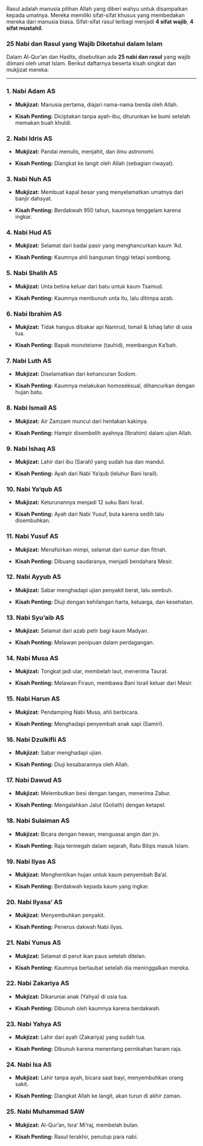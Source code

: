 Rasul adalah manusia pilihan Allah yang diberi wahyu untuk disampaikan kepada umatnya. Mereka memiliki sifat-sifat khusus yang membedakan mereka dari manusia biasa. Sifat-sifat rasul terbagi menjadi **4 sifat wajib**, **4 sifat mustahil**.
### **25 Nabi dan Rasul yang Wajib Diketahui dalam Islam**

Dalam Al-Qur’an dan Hadits, disebutkan ada **25 nabi dan rasul** yang wajib diimani oleh umat Islam. Berikut daftarnya beserta kisah singkat dan mukjizat mereka:

---

### **1. Nabi Adam AS**

- **Mukjizat:** Manusia pertama, diajari nama-nama benda oleh Allah.
    
- **Kisah Penting:** Diciptakan tanpa ayah-ibu, diturunkan ke bumi setelah memakan buah khuldi.
    

### **2. Nabi Idris AS**

- **Mukjizat:** Pandai menulis, menjahit, dan ilmu astronomi.
    
- **Kisah Penting:** Diangkat ke langit oleh Allah (sebagian riwayat).
    

### **3. Nabi Nuh AS**

- **Mukjizat:** Membuat kapal besar yang menyelamatkan umatnya dari banjir dahsyat.
    
- **Kisah Penting:** Berdakwah 950 tahun, kaumnya tenggelam karena ingkar.
    

### **4. Nabi Hud AS**

- **Mukjizat:** Selamat dari badai pasir yang menghancurkan kaum ‘Ad.
    
- **Kisah Penting:** Kaumnya ahli bangunan tinggi tetapi sombong.
    

### **5. Nabi Shalih AS**

- **Mukjizat:** Unta betina keluar dari batu untuk kaum Tsamud.
    
- **Kisah Penting:** Kaumnya membunuh unta itu, lalu ditimpa azab.
    

### **6. Nabi Ibrahim AS**

- **Mukjizat:** Tidak hangus dibakar api Namrud, Ismail & Ishaq lahir di usia tua.
    
- **Kisah Penting:** Bapak monoteisme (tauhid), membangun Ka’bah.
    

### **7. Nabi Luth AS**

- **Mukjizat:** Diselamatkan dari kehancuran Sodom.
    
- **Kisah Penting:** Kaumnya melakukan homoseksual, dihancurkan dengan hujan batu.
    

### **8. Nabi Ismail AS**

- **Mukjizat:** Air Zamzam muncul dari hentakan kakinya.
    
- **Kisah Penting:** Hampir disembelih ayahnya (Ibrahim) dalam ujian Allah.
    

### **9. Nabi Ishaq AS**

- **Mukjizat:** Lahir dari ibu (Sarah) yang sudah tua dan mandul.
    
- **Kisah Penting:** Ayah dari Nabi Ya’qub (leluhur Bani Israil).
    

### **10. Nabi Ya’qub AS**

- **Mukjizat:** Keturunannya menjadi 12 suku Bani Israil.
    
- **Kisah Penting:** Ayah dari Nabi Yusuf, buta karena sedih lalu disembuhkan.
    

### **11. Nabi Yusuf AS**

- **Mukjizat:** Menafsirkan mimpi, selamat dari sumur dan fitnah.
    
- **Kisah Penting:** Dibuang saudaranya, menjadi bendahara Mesir.
    

### **12. Nabi Ayyub AS**

- **Mukjizat:** Sabar menghadapi ujian penyakit berat, lalu sembuh.
    
- **Kisah Penting:** Diuji dengan kehilangan harta, keluarga, dan kesehatan.
    

### **13. Nabi Syu’aib AS**

- **Mukjizat:** Selamat dari azab petir bagi kaum Madyan.
    
- **Kisah Penting:** Melawan penipuan dalam perdagangan.
    

### **14. Nabi Musa AS**

- **Mukjizat:** Tongkat jadi ular, membelah laut, menerima Taurat.
    
- **Kisah Penting:** Melawan Firaun, membawa Bani Israil keluar dari Mesir.
    

### **15. Nabi Harun AS**

- **Mukjizat:** Pendamping Nabi Musa, ahli berbicara.
    
- **Kisah Penting:** Menghadapi penyembah anak sapi (Samiri).
    

### **16. Nabi Dzulkifli AS**

- **Mukjizat:** Sabar menghadapi ujian.
    
- **Kisah Penting:** Diuji kesabarannya oleh Allah.
    

### **17. Nabi Dawud AS**

- **Mukjizat:** Melembutkan besi dengan tangan, menerima Zabur.
    
- **Kisah Penting:** Mengalahkan Jalut (Goliath) dengan ketapel.
    

### **18. Nabi Sulaiman AS**

- **Mukjizat:** Bicara dengan hewan, menguasai angin dan jin.
    
- **Kisah Penting:** Raja termegah dalam sejarah, Ratu Bilqis masuk Islam.
    

### **19. Nabi Ilyas AS**

- **Mukjizat:** Menghentikan hujan untuk kaum penyembah Ba’al.
    
- **Kisah Penting:** Berdakwah kepada kaum yang ingkar.
    

### **20. Nabi Ilyasa’ AS**

- **Mukjizat:** Menyembuhkan penyakit.
    
- **Kisah Penting:** Penerus dakwah Nabi Ilyas.
    

### **21. Nabi Yunus AS**

- **Mukjizat:** Selamat di perut ikan paus setelah ditelan.
    
- **Kisah Penting:** Kaumnya bertaubat setelah dia meninggalkan mereka.
    

### **22. Nabi Zakariya AS**

- **Mukjizat:** Dikaruniai anak (Yahya) di usia tua.
    
- **Kisah Penting:** Dibunuh oleh kaumnya karena berdakwah.
    

### **23. Nabi Yahya AS**

- **Mukjizat:** Lahir dari ayah (Zakariya) yang sudah tua.
    
- **Kisah Penting:** Dibunuh karena menentang pernikahan haram raja.
    

### **24. Nabi Isa AS**

- **Mukjizat:** Lahir tanpa ayah, bicara saat bayi, menyembuhkan orang sakit.
    
- **Kisah Penting:** Diangkat Allah ke langit, akan turun di akhir zaman.
    

### **25. Nabi Muhammad SAW**

- **Mukjizat:** Al-Qur’an, Isra’ Mi’raj, membelah bulan.
    
- **Kisah Penting:** Rasul terakhir, penutup para nabi.